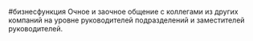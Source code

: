 #бизнесфункция 
Очное и заочное общение с коллегами из других компаний на уровне руководителей подразделений и заместителей руководителей.
